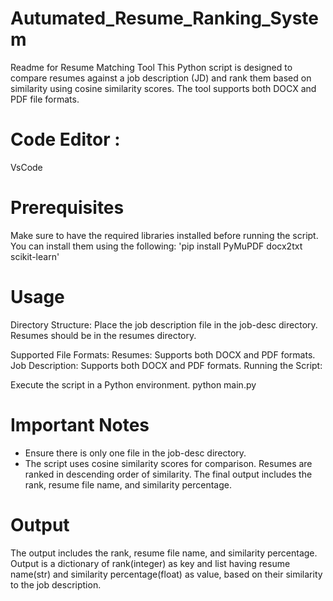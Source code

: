 # Autumated_Resume_Ranking_System

Readme for Resume Matching Tool
This Python script is designed to compare resumes against a job description (JD) and rank them based on similarity using cosine similarity scores. The tool supports both DOCX and PDF file formats.

# Code Editor : 
VsCode

# Prerequisites
Make sure to have the required libraries installed before running the script. You can install them using the following:
'pip install PyMuPDF docx2txt scikit-learn'

# Usage
Directory Structure:
Place the job description file in the job-desc directory.
Resumes should be in the resumes directory.

Supported File Formats:
Resumes: Supports both DOCX and PDF formats.
Job Description: Supports both DOCX and PDF formats.
Running the Script:

Execute the script in a Python environment.
python main.py

# Important Notes
* Ensure there is only one file in the job-desc directory.
* The script uses cosine similarity scores for comparison.
Resumes are ranked in descending order of similarity.
The final output includes the rank, resume file name, and similarity percentage.

# Output
The output includes the rank, resume file name, and similarity percentage. Output is a dictionary of rank(integer) as key and list having resume name(str) and similarity percentage(float) as value, based on their similarity to the job description.
